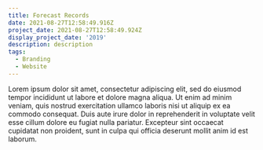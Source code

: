 ```yaml
---
title: Forecast Records
date: 2021-08-27T12:58:49.916Z
project_date: 2021-08-27T12:58:49.924Z
display_project_date: '2019'
description: description
tags:
  - Branding
  - Website
---
```

Lorem ipsum dolor sit amet, consectetur adipiscing elit, sed do eiusmod tempor incididunt ut labore et dolore magna aliqua. Ut enim ad minim veniam, quis nostrud exercitation ullamco laboris nisi ut aliquip ex ea commodo consequat. Duis aute irure dolor in reprehenderit in voluptate velit esse cillum dolore eu fugiat nulla pariatur. Excepteur sint occaecat cupidatat non proident, sunt in culpa qui officia deserunt mollit anim id est laborum.